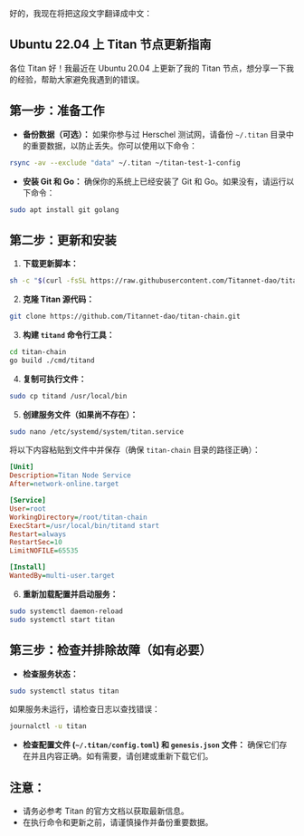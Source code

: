 好的，我现在将把这段文字翻译成中文：

## Ubuntu 22.04 上 Titan 节点更新指南

各位 Titan 好！我最近在 Ubuntu 20.04 上更新了我的 Titan 节点，想分享一下我的经验，帮助大家避免我遇到的错误。

## 第一步：准备工作

* **备份数据（可选）：** 如果你参与过 Herschel 测试网，请备份 `~/.titan` 目录中的重要数据，以防止丢失。你可以使用以下命令：

```bash
rsync -av --exclude "data" ~/.titan ~/titan-test-1-config
```

* **安装 Git 和 Go：** 确保你的系统上已经安装了 Git 和 Go。如果没有，请运行以下命令：

```bash
sudo apt install git golang
```

## 第二步：更新和安装

1. **下载更新脚本：**

```bash
sh -c "$(curl -fsSL https://raw.githubusercontent.com/Titannet-dao/titan-chain/main/scripts/update.sh)"
```

2. **克隆 Titan 源代码：**

```bash
git clone https://github.com/Titannet-dao/titan-chain.git
```

3. **构建 `titand` 命令行工具：**

```bash
cd titan-chain
go build ./cmd/titand
```

4. **复制可执行文件：**

```bash
sudo cp titand /usr/local/bin
```

5. **创建服务文件（如果尚不存在）：**

```bash
sudo nano /etc/systemd/system/titan.service
```

将以下内容粘贴到文件中并保存（确保 `titan-chain` 目录的路径正确）：

```ini
[Unit]
Description=Titan Node Service
After=network-online.target

[Service]
User=root
WorkingDirectory=/root/titan-chain
ExecStart=/usr/local/bin/titand start
Restart=always
RestartSec=10
LimitNOFILE=65535

[Install]
WantedBy=multi-user.target
```

6. **重新加载配置并启动服务：**

```bash
sudo systemctl daemon-reload
sudo systemctl start titan
```

## 第三步：检查并排除故障（如有必要）

* **检查服务状态：**

```bash
sudo systemctl status titan
```

如果服务未运行，请检查日志以查找错误：

```bash
journalctl -u titan
```

* **检查配置文件 (`~/.titan/config.toml`) 和 `genesis.json` 文件：** 确保它们存在并且内容正确。如有需要，请创建或重新下载它们。

## 注意：

* 请务必参考 Titan 的官方文档以获取最新信息。
* 在执行命令和更新之前，请谨慎操作并备份重要数据。
